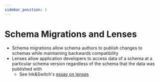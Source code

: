 ```yaml
---
sidebar_position: 2
---
```


# Schema Migrations and Lenses

- Schema migrations allow schema authors to publish changes to schemas while maintaining backwards compatibility
- Lenses allow application developers to access data of a schema at a particular schema version regardless of the schema that the data was published with
    - See Ink&Switch's [essay on lenses](https://www.inkandswitch.com/cambria/)